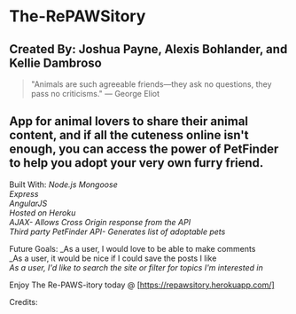 # The-RePAWSitory

## Created By: Joshua Payne, Alexis Bohlander, and Kellie Dambroso

> "Animals are such agreeable friends―they ask no questions, they pass no criticisms." ― George Eliot


## App for animal lovers to share their animal content, and if all the cuteness online isn't enough, you can access the power of PetFinder to help you adopt your very own furry friend.


Built With:
_Node.js
Mongoose  
Express  
AngularJS  
Hosted on Heroku  
AJAX- Allows Cross Origin response from the API  
Third party PetFinder API- Generates list of adoptable pets_

Future Goals:
_As a user, I would love to be able to make comments  
_As a user, it would be nice if I could save the posts I like  
_As a user, I'd like to search the site or filter for topics I'm interested in_

Enjoy The Re-PAWS-itory today @ [https://repawsitory.herokuapp.com/]

Credits:
